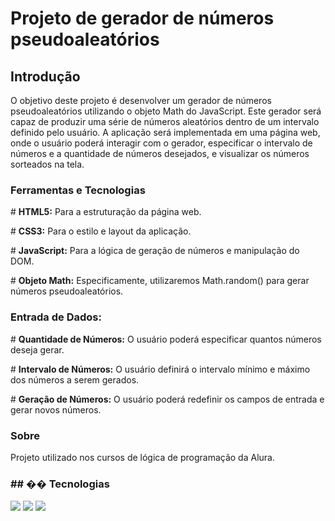 <h1>Projeto de gerador de números pseudoaleatórios </h1>

<h2>Introdução</h2>
<p>O objetivo deste projeto é desenvolver um gerador de números pseudoaleatórios utilizando o objeto Math do JavaScript. Este gerador será capaz de produzir uma série de números aleatórios dentro de um intervalo definido pelo usuário.  A aplicação será implementada em uma página web, onde o usuário poderá interagir com o gerador, especificar o intervalo de números e a quantidade de números desejados, e visualizar os números sorteados na tela.</p>

<h3>Ferramentas e Tecnologias</h3>
<p> # <b>HTML5:</b> Para a estruturação da página web.</p>
<p> # <b>CSS3:</b> Para o estilo e layout da aplicação.</p>
<p> # <b>JavaScript:</b> Para a lógica de geração de números e manipulação do DOM.</p>
<p> # <b>Objeto Math:</b> Especificamente, utilizaremos Math.random() para gerar números pseudoaleatórios.</p>

<h3>Entrada de Dados:</h3>

<p> # <b>Quantidade de Números:</b> O usuário poderá especificar quantos números deseja gerar.</p>
<p> # <b>Intervalo de Números:</b> O usuário definirá o intervalo mínimo e máximo dos números a serem gerados.</p>
<p> # <b>Geração de Números:</b> O usuário poderá redefinir os campos de entrada e gerar novos números.</p>


<h3>Sobre</h3>
<p>Projeto utilizado nos cursos de lógica de programação da Alura.</p>

<h3>## �� Tecnologias</h3>
<div>
  <img src="https://img.shields.io/badge/HTML-239120?style=for-the-badge&logo=html5&logoColor=white">
  <img src="https://img.shields.io/badge/CSS-239120?&style=for-the-badge&logo=css3&logoColor=white">
  <img src="https://img.shields.io/badge/JavaScript-F7DF1E?style=for-the-badge&logo=javascript&logoColor=black">
</div>
